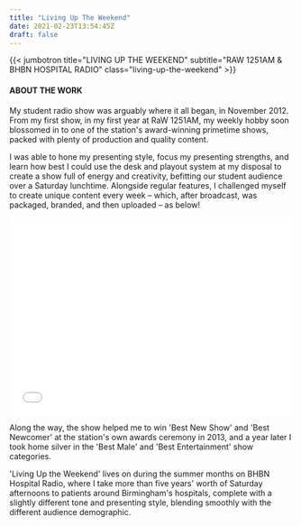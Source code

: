 ```yaml
---
title: "Living Up The Weekend"
date: 2021-02-23T13:54:45Z
draft: false
---
```

{{< jumbotron title="LIVING UP THE WEEKEND" subtitle="RAW 1251AM & BHBN HOSPITAL RADIO" class="living-up-the-weekend" >}}
<section id="works"></section>
<div class="container">
	<div class="row centered mt mb">
		<div class="col-lg-8 col-lg-offset-2">
			<h4>ABOUT THE WORK</h4>
			<p>
				My student radio show was arguably where it all began, in November 2012. From my first show, in my first year at RaW 1251AM, my weekly hobby soon blossomed in to one of the station's award-winning primetime shows, packed with plenty of production and quality content.
			</p>
			<p>
				I was able to hone my presenting style, focus my presenting strengths, and learn how best I could use the desk and playout system at my disposal to create a show full of energy and creativity, befitting our student audience over a Saturday lunchtime. Alongside regular features, I challenged myself to create unique content every week – which, after broadcast, was packaged, branded, and then uploaded – as below!
			</p>
		</div>
		<div class="col-lg-10 col-lg-offset-1 mt-half">
			<iframe width="100%" height="350" style="background-color:transparent; display:block; padding: 0; max-width: 700px; margin: 0 auto;" frameborder="0" allowtransparency="allowtransparency" scrolling="no" src="//embeds.audioboom.com/publishing/playlist/v4?bg_fill_col=%23ecefef&amp;boo_content_type=playlist&amp;data_for_content_type=1289262-living-up-the-weekend-the-games&amp;image_option=small&amp;link_color=%2358d1eb&amp;player_theme=light&amp;src=https%3A%2F%2Fapi.audioboom.com%2Fplaylists%2F1289262-living-up-the-weekend-the-games" title="Audioboom player"></iframe> 
		</div>
		<div class="col-lg-8 col-lg-offset-2 mt-half">
			<p>
				Along the way, the show helped me to win 'Best New Show' and 'Best Newcomer' at the station's own awards ceremony in 2013, and a year later I took home silver in the 'Best Male' and 'Best Entertainment' show categories.
			</p>
			<p>
				'Living Up the Weekend' lives on during the summer months on BHBN Hospital Radio, where I take more than five years' worth of Saturday afternoons to patients around Birmingham's hospitals, complete with a slightly different tone and presenting style, blending smoothly with the different audience demographic. 
			</p>
		</div>
	</div><!--/row -->
</div><!--/container -->
